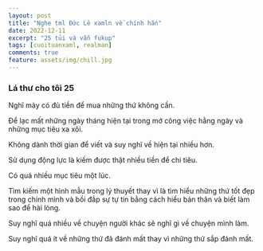 ```yaml
---
layout: post
title: "Nghe tml Đức Lê xamln về chính hắn"
date: 2022-12-11
excerpt: "25 tủi và vẫn fukup"
tags: [cuoituanxaml, realman]
comments: true
feature: assets/img/chill.jpg
---
```


### Lá thư cho tôi 25

Nghĩ mày có đủ tiền để mua những thứ không cần.

Để lạc mất những ngày tháng hiện tại trong mớ công việc hằng ngày và những mục tiêu xa xôi. 

Không dành thời gian để viết và suy nghĩ về hiện tại nhiều hơn.

Sử dụng động lực là kiếm được thật nhiều tiền để chi tiêu.

Có quá nhiều mục tiêu một lúc.

Tìm kiếm một hình mẫu trong lý thuyết thay vì là tìm hiểu những thứ tốt đẹp trong chính mình và bồi đắp sự tự tin bằng cách hiểu bản thân và biết làm sao để hài lòng.

Suy nghĩ quá nhiều về chuyện người khác sẽ nghĩ gì về chuyện mình làm.

Suy nghĩ quá ít về những thứ đã đánh mất thay vì những thứ sắp đánh mất.
